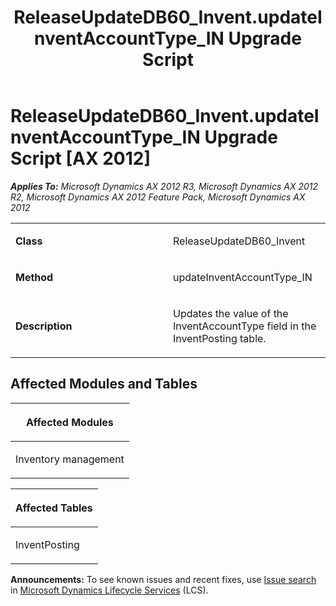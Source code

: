 ﻿---
title: ReleaseUpdateDB60_Invent.updateInventAccountType_IN Upgrade Script
TOCTitle: ReleaseUpdateDB60_Invent.updateInventAccountType_IN Upgrade Script
ms:assetid: d6973fae-f68e-4eb6-bf9a-2254c0df4318
ms:mtpsurl: https://msdn.microsoft.com/en-us/library/JJ687052(v=AX.60)
ms:contentKeyID: 49711499
ms.date: 05/18/2015
mtps_version: v=AX.60
---

# ReleaseUpdateDB60\_Invent.updateInventAccountType\_IN Upgrade Script [AX 2012]


_**Applies To:** Microsoft Dynamics AX 2012 R3, Microsoft Dynamics AX 2012 R2, Microsoft Dynamics AX 2012 Feature Pack, Microsoft Dynamics AX 2012_

<table>
<colgroup>
<col style="width: 50%" />
<col style="width: 50%" />
</colgroup>
<tbody>
<tr class="odd">
<td><p><strong>Class</strong></p></td>
<td><p>ReleaseUpdateDB60_Invent</p></td>
</tr>
<tr class="even">
<td><p><strong>Method</strong></p></td>
<td><p>updateInventAccountType_IN</p></td>
</tr>
<tr class="odd">
<td><p><strong>Description</strong></p></td>
<td><p>Updates the value of the InventAccountType field in the InventPosting table.</p></td>
</tr>
</tbody>
</table>


## Affected Modules and Tables

<table>
<colgroup>
<col style="width: 100%" />
</colgroup>
<thead>
<tr class="header">
<th><p>Affected Modules</p></th>
</tr>
</thead>
<tbody>
<tr class="odd">
<td><p>Inventory management</p></td>
</tr>
</tbody>
</table>


<table>
<colgroup>
<col style="width: 100%" />
</colgroup>
<thead>
<tr class="header">
<th><p>Affected Tables</p></th>
</tr>
</thead>
<tbody>
<tr class="odd">
<td><p>InventPosting</p></td>
</tr>
</tbody>
</table>

  
**Announcements:** To see known issues and recent fixes, use [Issue search](http://go.microsoft.com/fwlink/?linkid=389258) in [Microsoft Dynamics Lifecycle Services](http://go.microsoft.com/fwlink/?linkid=306505) (LCS).

